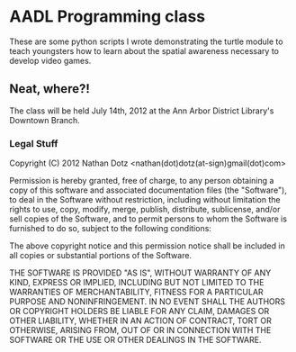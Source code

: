 # AADL Programming class

These are some python scripts I wrote demonstrating the turtle module to teach
youngsters how to learn about the spatial awareness necessary to develop
video games.

## Neat, where?!

The class will be held July 14th, 2012 at the Ann Arbor District
Library's Downtown Branch.

### Legal Stuff

Copyright (C) 2012 Nathan Dotz <nathan(dot)dotz(at-sign)gmail(dot)com>

Permission is hereby granted, free of charge, to any person obtaining
a copy of this software and associated documentation files (the
"Software"), to deal in the Software without restriction, including
without limitation the rights to use, copy, modify, merge, publish,
distribute, sublicense, and/or sell copies of the Software, and to
permit persons to whom the Software is furnished to do so, subject to
the following conditions:

The above copyright notice and this permission notice shall be
included in all copies or substantial portions of the Software.

THE SOFTWARE IS PROVIDED "AS IS", WITHOUT WARRANTY OF ANY KIND,
EXPRESS OR IMPLIED, INCLUDING BUT NOT LIMITED TO THE WARRANTIES OF
MERCHANTABILITY, FITNESS FOR A PARTICULAR PURPOSE AND
NONINFRINGEMENT. IN NO EVENT SHALL THE AUTHORS OR COPYRIGHT HOLDERS BE
LIABLE FOR ANY CLAIM, DAMAGES OR OTHER LIABILITY, WHETHER IN AN ACTION
OF CONTRACT, TORT OR OTHERWISE, ARISING FROM, OUT OF OR IN CONNECTION
WITH THE SOFTWARE OR THE USE OR OTHER DEALINGS IN THE SOFTWARE.
